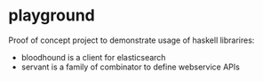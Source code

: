 # playground

Proof of concept project to demonstrate usage of haskell librarires:

- bloodhound is a client for elasticsearch
- servant is a family of combinator to define webservice APIs
